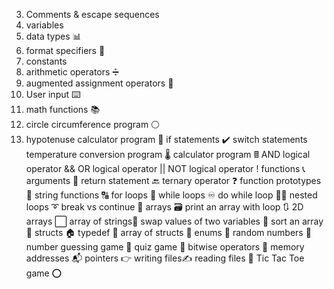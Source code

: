 

3. Comments & escape sequences
4. variables
5. data types 📊
6. format specifiers 🔧
7. constants 
8. arithmetic operators ➗
9. augmented assignment operators 🧮
10. User input ⌨️
11. math functions 📚
12. circle circumference program ⚪
13. hypotenuse calculator program 📐
if statements ✔️
switch statements 
temperature conversion program 🌡️
calculator program 🖩
AND logical operator &&
OR logical operator ||
NOT logical operator !
functions 📞
arguments 📧
return statement 🔙
ternary operator ❓
function prototypes 🤖
string functions 🔠
for loops 🔁
while loops ♾️
do while loop 🤸‍♂️
nested loops ➰
break vs continue 🥊
arrays 🗃️
print an array with loop 🔃
2D arrays ⬜
array of strings🧵
swap values of two variables 🥤
sort an array 💱
structs 🏠
typedef 📛
array of structs 🏫
enums 📅
random numbers 🎲
number guessing game 🔢
quiz game 💯
bitwise operators 🔣
memory addresses 📬
pointers 👉
writing files✍️
reading files 🔎
Tic Tac Toe game ⭕